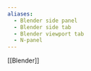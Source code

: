 ```yaml
---
aliases:
  - Blender side panel
  - Blender side tab
  - Blender viewport tab
  - N-panel
---
```

[[Blender]]
